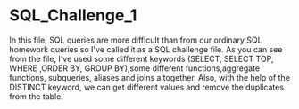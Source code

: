 # SQL_Challenge_1
In this file, SQL queries are more difficult than from our ordinary SQL homework queries so I've called it as a SQL challenge file. As you can see from the file, I've used some different keywords (SELECT, SELECT TOP, WHERE ,ORDER BY, GROUP BY),some different functions,aggregate functions, subqueries, aliases and joins altogether. Also, with the help of the DISTINCT keyword, we can get different values and remove the duplicates from the table. 
